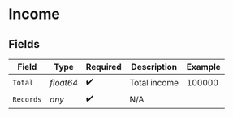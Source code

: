 # Income


## Fields

| Field              | Type               | Required           | Description        | Example            |
| ------------------ | ------------------ | ------------------ | ------------------ | ------------------ |
| `Total`            | *float64*          | :heavy_check_mark: | Total income       | 100000             |
| `Records`          | *any*              | :heavy_check_mark: | N/A                |                    |